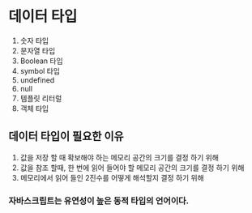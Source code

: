 # 데이터 타입  
  
1. 숫자 타입  
2. 문자열 타입  
3. Boolean 타입  
4. symbol 타입 
5. undefined
6. null 
7. 템플릿 리터럴 
8. 객체 타입 

## 데이터 타입이 필요한 이유       
1. 값을 저장 할 때 확보해야 하는 메모리 공간의 크기를 결정 하기 위해   
2. 값을 참조 할때, 한 번에 읽어 들어야 할 메모리 공간의 크기를 결정 하기 위해  
3. 메모리에서 읽어 들인 2진수를 어떻게 해석할지 결정 하기 위해   

### 자바스크립트는 유연성이 높은 동적 타입의 언어이다.  

